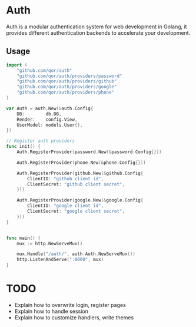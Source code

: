 # Auth

Auth is a modular authentication system for web development in Golang, it provides different authentication backends to accelerate your development.

## Usage

```go
import (
	"github.com/qor/auth"
	"github.com/qor/auth/providers/password"
	"github.com/qor/auth/providers/github"
	"github.com/qor/auth/providers/google"
	"github.com/qor/auth/providers/phone"
)

var Auth = auth.New(&auth.Config{
	DB:        db.DB,
	Render:    config.View,
	UserModel: models.User{},
})

// Register auth providers
func init() {
	Auth.RegisterProvider(password.New(&password.Config{}))

	Auth.RegisterProvider(phone.New(&phone.Config{}))

	Auth.RegisterProvider(github.New(&github.Config{
		ClientID: "github client id",
		ClientSecret: "github client secret",
	}))

	Auth.RegisterProvider(google.New(&google.Config{
		ClientID: "google client id",
		ClientSecret: "google client secret",
	}))
}


func main() {
	mux := http.NewServeMux()

	mux.Handle("/auth/", auth.Auth.NewServeMux())
	http.ListenAndServe(":9000", mux)
}
```

# TODO

* Explain how to overwrite login, register pages
* Explain how to handle session
* Explain how to customize handlers, write themes
